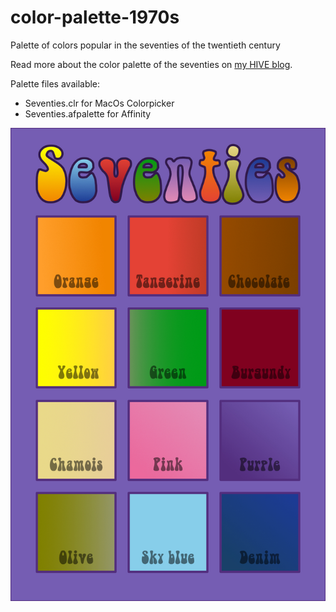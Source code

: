 # color-palette-1970s
Palette of colors popular in the seventies of the twentieth century

Read more about the color palette of the seventies on [my HIVE blog](https://peakd.com/hive-161657/@bartman67/colors-of-the-1970s). 

Palette files available:
- Seventies.clr for MacOs Colorpicker
- Seventies.afpalette for Affinity

![illustration](https://github.com/bmulckhu/color-palette-1970s/blob/master/color%20palette%20of%20the%201970s_1200.jpg)
